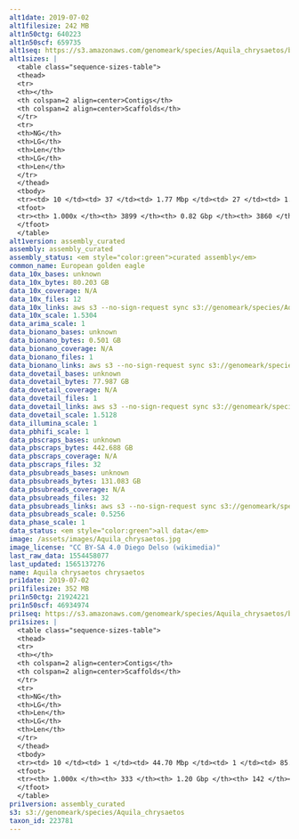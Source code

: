 ```yaml
---
alt1date: 2019-07-02
alt1filesize: 242 MB
alt1n50ctg: 640223
alt1n50scf: 659735
alt1seq: https://s3.amazonaws.com/genomeark/species/Aquila_chrysaetos/bAquChr1/assembly_curated/bAquChr1.alt.cur.20190702.fasta.gz
alt1sizes: |
  <table class="sequence-sizes-table">
  <thead>
  <tr>
  <th></th>
  <th colspan=2 align=center>Contigs</th>
  <th colspan=2 align=center>Scaffolds</th>
  </tr>
  <tr>
  <th>NG</th>
  <th>LG</th>
  <th>Len</th>
  <th>LG</th>
  <th>Len</th>
  </tr>
  </thead>
  <tbody>
  <tr><td> 10 </td><td> 37 </td><td> 1.77 Mbp </td><td> 27 </td><td> 1.89 Mbp </td></tr>  <tr><td> 20 </td><td> 90 </td><td> 1.35 Mbp </td><td> 76 </td><td> 1.45 Mbp </td></tr>  <tr><td> 30 </td><td> 160 </td><td> 1.04 Mbp </td><td> 143 </td><td> 1.08 Mbp </td></tr>  <tr><td> 40 </td><td> 251 </td><td> 0.81 Mbp </td><td> 231 </td><td> 0.84 Mbp </td></tr>  <tr style="background-color:#cccccc;"><td> 50 </td><td> 363 </td><td> 0.64 Mbp </td><td> 340 </td><td> 0.66 Mbp </td></tr>  <tr><td> 60 </td><td> 511 </td><td> 0.49 Mbp </td><td> 485 </td><td> 0.49 Mbp </td></tr>  <tr><td> 70 </td><td> 708 </td><td> 0.36 Mbp </td><td> 679 </td><td> 0.36 Mbp </td></tr>  <tr><td> 80 </td><td> 997 </td><td> 0.22 Mbp </td><td> 965 </td><td> 0.22 Mbp </td></tr>  <tr><td> 90 </td><td> 1615 </td><td> 76.63 Kbp </td><td> 1577 </td><td> 76.83 Kbp </td></tr>  <tr><td> 100 </td><td> 3898 </td><td> 974  bp </td><td> 3859 </td><td> 974  bp </td></tr>  </tbody>
  <tfoot>
  <tr><th> 1.000x </th><th> 3899 </th><th> 0.82 Gbp </th><th> 3860 </th><th> 0.82 Gbp </th></tr>
  </tfoot>
  </table>
alt1version: assembly_curated
assembly: assembly_curated
assembly_status: <em style="color:green">curated assembly</em>
common_name: European golden eagle
data_10x_bases: unknown
data_10x_bytes: 80.203 GB
data_10x_coverage: N/A
data_10x_files: 12
data_10x_links: aws s3 --no-sign-request sync s3://genomeark/species/Aquila_chrysaetos/bAquChr1/genomic_data/10x/ .<br>
data_10x_scale: 1.5304
data_arima_scale: 1
data_bionano_bases: unknown
data_bionano_bytes: 0.501 GB
data_bionano_coverage: N/A
data_bionano_files: 1
data_bionano_links: aws s3 --no-sign-request sync s3://genomeark/species/Aquila_chrysaetos/bAquChr1/genomic_data/bionano/ .<br>
data_dovetail_bases: unknown
data_dovetail_bytes: 77.987 GB
data_dovetail_coverage: N/A
data_dovetail_files: 1
data_dovetail_links: aws s3 --no-sign-request sync s3://genomeark/species/Aquila_chrysaetos/bAquChr1/genomic_data/dovetail/ .<br>
data_dovetail_scale: 1.5128
data_illumina_scale: 1
data_pbhifi_scale: 1
data_pbscraps_bases: unknown
data_pbscraps_bytes: 442.688 GB
data_pbscraps_coverage: N/A
data_pbscraps_files: 32
data_pbsubreads_bases: unknown
data_pbsubreads_bytes: 131.083 GB
data_pbsubreads_coverage: N/A
data_pbsubreads_files: 32
data_pbsubreads_links: aws s3 --no-sign-request sync s3://genomeark/species/Aquila_chrysaetos/bAquChr1/genomic_data/pacbio/ . --exclude "*scraps.bam* --exclude "*ccs.bam*"<br>
data_pbsubreads_scale: 0.5256
data_phase_scale: 1
data_status: <em style="color:green">all data</em>
image: /assets/images/Aquila_chrysaetos.jpg
image_license: "CC BY-SA 4.0 Diego Delso (wikimedia)"
last_raw_data: 1554458077
last_updated: 1565137276
name: Aquila chrysaetos chrysaetos
pri1date: 2019-07-02
pri1filesize: 352 MB
pri1n50ctg: 21924221
pri1n50scf: 46934974
pri1seq: https://s3.amazonaws.com/genomeark/species/Aquila_chrysaetos/bAquChr1/assembly_curated/bAquChr1.pri.cur.20190702.fasta.gz
pri1sizes: |
  <table class="sequence-sizes-table">
  <thead>
  <tr>
  <th></th>
  <th colspan=2 align=center>Contigs</th>
  <th colspan=2 align=center>Scaffolds</th>
  </tr>
  <tr>
  <th>NG</th>
  <th>LG</th>
  <th>Len</th>
  <th>LG</th>
  <th>Len</th>
  </tr>
  </thead>
  <tbody>
  <tr><td> 10 </td><td> 1 </td><td> 44.70 Mbp </td><td> 1 </td><td> 85.46 Mbp </td></tr>  <tr><td> 20 </td><td> 4 </td><td> 39.34 Mbp </td><td> 2 </td><td> 83.00 Mbp </td></tr>  <tr><td> 30 </td><td> 8 </td><td> 28.56 Mbp </td><td> 4 </td><td> 77.27 Mbp </td></tr>  <tr><td> 40 </td><td> 12 </td><td> 25.77 Mbp </td><td> 5 </td><td> 76.62 Mbp </td></tr>  <tr style="background-color:#cccccc;"><td> 50 </td><td> 18 </td><td style="background-color:#88ff88;"> 21.92 Mbp </td><td> 8 </td><td style="background-color:#88ff88;"> 46.93 Mbp </td></tr>  <tr><td> 60 </td><td> 23 </td><td> 19.66 Mbp </td><td> 10 </td><td> 43.95 Mbp </td></tr>  <tr><td> 70 </td><td> 30 </td><td> 14.80 Mbp </td><td> 13 </td><td> 41.79 Mbp </td></tr>  <tr><td> 80 </td><td> 40 </td><td> 10.43 Mbp </td><td> 17 </td><td> 29.70 Mbp </td></tr>  <tr><td> 90 </td><td> 54 </td><td> 6.76 Mbp </td><td> 21 </td><td> 24.76 Mbp </td></tr>  <tr><td> 100 </td><td> 332 </td><td> 60  bp </td><td> 141 </td><td> 60  bp </td></tr>  </tbody>
  <tfoot>
  <tr><th> 1.000x </th><th> 333 </th><th> 1.20 Gbp </th><th> 142 </th><th> 1.20 Gbp </th></tr>
  </tfoot>
  </table>
pri1version: assembly_curated
s3: s3://genomeark/species/Aquila_chrysaetos
taxon_id: 223781
---
```

